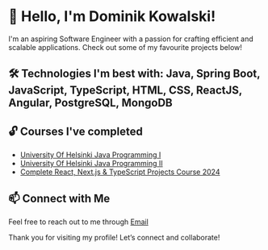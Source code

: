 # 👋 Hello, I'm Dominik Kowalski!

I'm an aspiring Software Engineer with a passion for crafting efficient and scalable applications. Check out some of my favourite projects below!

## 🛠️ Technologies I'm best with: Java, Spring Boot, JavaScript, TypeScript, HTML, CSS, ReactJS, Angular, PostgreSQL, MongoDB

## 🔓 Courses I've completed

- [University Of Helsinki Java Programming I](https://github.com/KDominikk00/KDominikk00/blob/master/Java%20Programming%20I%20certificate.png?raw=true)
- [University Of Helsinki Java Programming II](https://github.com/KDominikk00/KDominikk00/blob/master/Java%20Programming%20II%20certificate.png?raw=true)
- [Complete React, Next.js & TypeScript Projects Course 2024](https://github.com/KDominikk00/KDominikk00/blob/master/Udemy%20ReactJS,%20Next.js%20&%20TypeScript%20course%20certificate.png?raw=true)

## 📫 Connect with Me

Feel free to reach out to me through [Email](dominikkowalski331@gmail.com)

Thank you for visiting my profile! Let’s connect and collaborate!
